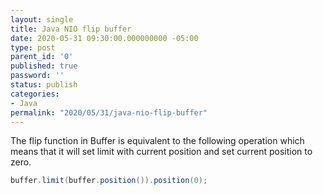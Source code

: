 ```yaml
---
layout: single
title: Java NIO flip buffer
date: 2020-05-31 09:30:00.000000000 -05:00
type: post
parent_id: '0'
published: true
password: ''
status: publish
categories:
- Java
permalink: "2020/05/31/java-nio-flip-buffer"
---
```


The flip function in Buffer is equivalent to the following operation which means that it will set limit with current position and set current position to zero.

```java
buffer.limit(buffer.position()).position(0);
```
